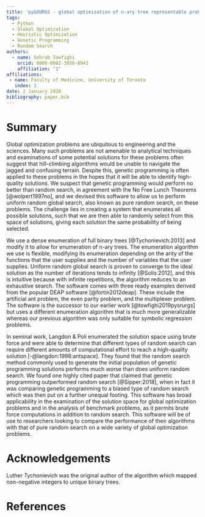 ```yaml
---
title: 'pyGOURGS - global optimization of n-ary tree representable problems using uniform random global search'
tags:
  - Python
  - Global Optimization
  - Heuristic Optimization
  - Genetic Programming
  - Random Search
authors:
  - name: Sohrab Towfighi
    orcid: 0000-0002-3050-8943
    affiliation: "1"
affiliations:
 - name: Faculty of Medicine, University of Toronto
   index: 1
date: 2 January 2020
bibliography: paper.bib
---
```


# Summary

Global optimization problems are ubiquitous to engineering and the sciences. 
Many such problems are not amenable to analytical techniques and examinations 
of some potential solutions for these problems often suggest that hill-climbing 
algorithms would be unable to navigate the jagged and confusing terrain. Despite 
this, genetic programming is often applied to these problems in the hopes that 
it will be able to identify high-quality solutions. We suspect that genetic 
programming would perform no better than random search, in agreement with the 
No Free Lunch Theorems [@wolpert1997no], and we devised this software to allow 
us to perform uniform random global search, also known as pure random search, 
on these problems. The challenge lies in creating a system that enumerates all 
possible solutions, such that we are then able to randomly select from this 
space of solutions, giving each solution the same probability of being selected.

We use a dense enumeration of full binary trees [@Tychonievich:2013] 
and modify it to allow for enumeration of n-ary trees. The enumeration algorithm we 
use is flexible, modifying its enumeration depending on the arity of the 
functions that the user supplies and the number of variables that the user 
supplies. Uniform random global search is proven to converge to the ideal 
solution as the number of iterations tends to infinity [@Solis:2012], and this is 
intuitive because with infinite repetitions, the algorithm reduces to an 
exhaustive search. The software comes with three ready examples derived from the 
popular DEAP software [@fortin2012deap]. These include the artificial ant 
problem, the even parity problem, and the multiplexer problem. The software 
is the successor to our earlier work [@towfighi2019pysrurgs] but uses a 
different enumeration algorithm that is much more generalizable whereas our 
previous algorithm was only suitable for symbolic regression problems. 

In seminal work, Langdon & Poli enumerated the 
solution space using brute force and were able to determine that different types
of random search can require different amounts of computational effort to 
reach a high-quality solution [-@langdon:1998:antspace]. They found that the random search method commonly 
used to generate the initial population of genetic programming solutions performs 
much worse than does uniform random search. We found one highly cited paper 
that claimed that genetic programming outperformed random search [@Sipper:2018],
when in fact it was comparing genetic programming to a biased type of random 
search which was then put on a further unequal footing. This software has broad 
applicability in the examination of the solution space for global optimization 
problems and in the analysis of benchmark problems, as it permits brute force 
computations in addition to random search. This software will be of use to 
researchers looking to compare the performance of their algorithms with that of
pure random search on a wide variety of global optimization problems.

# Acknowledgements

Luther Tychonievich was the original author of the algorithm which mapped 
non-negative integers to unique binary trees. 

# References
